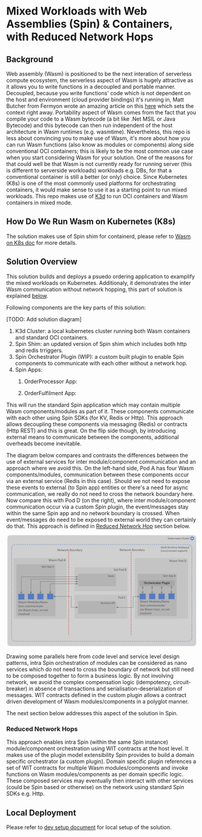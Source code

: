 # Mixed Workloads with Web Assemblies (Spin) & Containers, with Reduced Network Hops

## Background

Web assembly (Wasm) is positioned to be the next interation of serverless compute ecosystem, the serverless aspect of Wasm is hugely attractive as it allows you to write functions in a decoupled and portable manner. Decoupled, because you write functions' code which is not dependent on the host and environment (cloud provider bindings) it's running in, Matt Butcher from Fermyon wrote an amazing article on this [here](https://www.fermyon.com/blog/next-generation-of-serverless-is-happening?utm_content=251765820&utm_medium=social&utm_source=twitter&hss_channel=tw-1444404500437995520) which sets the context right away.
Portability aspect of Wasm comes from the fact that you compile your code to a Wasm bytecode (a bit like .Net MSIL or Java Bytecode) and this bytecode can then run independent of the host architecture in Wasm runtimes (e.g. wasmtime).
Nevertheless, this repo is less about convincing you to make use of Wasm, it's more about how you can run Wasm functions (also know as modules or components) along side conventional OCI containers; this is likely to be the most common use case when you start considering Wasm for your solution. One of the reasons for that could well be that Wasm is not currently ready for running server (this is different to serverside workloads) workloads e.g. DBs, for that a conventional container is still a better (or only) choice. Since Kubernetes (K8s) is one of the most commonly used platforms for orchestrating containers, it would make sense to use it as a starting point to run mixed workloads. This repo makes use of [K3d](https://k3d.io) to run OCI containers and Wasm containers in mixed mode.

## How Do We Run Wasm on Kubernetes (K8s)

The solution makes use of Spin shim for containerd, please refer to [Wasm on K8s doc](../wasm-orchestration-with-spin/docs/wasm-on-k8s.md) for more details.

## Solution Overview

This solution builds and deploys a psuedo ordering application to examplify the mixed workloads on Kubernetes. Additionaly, it demonstrates the inter Wasm communication without network hopping, this part of solution is explained [below](#reduced-network-hops).

Following components are the key parts of this solution:

[TODO: Add solution diagram]

1. K3d Cluster: a local kubernetes cluster running both Wasm containers and standard OCI containers.
2. Spin Shim: an updated version of Spin shim which includes both http and redis trriggers.
3. Spin Orchestrator Plugin (WIP): a custom built plugin to enable Spin components to communicate with each other without a network hop.
4. Spin Apps:
    1. OrderProcessor App:

    2. OrderFulfilment App:

This will run the standard Spin application which may contain multiple Wasm components/modules as part of it. These components communicate with each other using Spin SDKs (for KV, Redis or Http). This approach allows decoupling these components via messaging (Redis) or contracts (Http REST) and this is great. On the flip side though, by introducing external means to communicate between the components, additional overheads become inevitable.

The diagram below compares and contrasts the differences between the use of external services for inter module/component communication and an approach where we avoid this. On the left-hand side, Pod A has four Wasm components/modules, communication between these components occur via an external service (Redis in this case). Should we not need to expose these events to external (to Spin app) entities or there's a need for async communication, we really do not need to cross the network boundary here.
Now compare this with Pod D (on the right), where inter module/component communication occur via a custom Spin plugin, the event/messages stay within the same Spin app and no network boundary is crossed. When event/messages do need to be exposed to external world they can certainly do that. This approach is defined in [Reduced Network Hop](#reduced-network-hops) section below.

![Mixed Workloads Approach](images/mixed_workloads.png "Mixed Workloads Approach")

Drawing some parallels here from code level and service level design patterns, intra Spin orchestration of modules can be considered as nano services which do not need to cross the boundary of network but still need to be composed together to form a business logic. By not involving network, we avoid the complex compensation logic (idempotency, circuit-breaker) in absence of transactions and serialisation-deserialization of messages. WIT contracts defined in the custom plugin allows a contract driven development of Wasm modules/components in a polyglot manner.

The next section below addresses this aspect of the solution in Spin.

### Reduced Network Hops

This approach enables intra Spin (within the same Spin instance) module/component orchestration using WIT contracts at the host level. It makes use of the plugin model extensibility Spin provides to build a domain specific orchestrator (a custom plugin). Domain specific plugin references a set of WIT contracts for multiple Wasm modules/components and invoke functions on Wasm modules/components as per domain specific logic. These composed services may eventually then interact with other services (could be Spin based or otherwise) on the network using standard Spin SDKs e.g. Http.

## Local Deployment

Please refer to [dev setup document](../wasm-orchestration-with-spin/docs/dev.md) for local setup of the solution.
